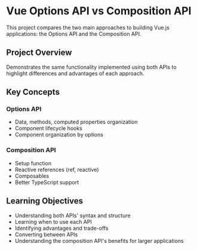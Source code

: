 # Vue Options API vs Composition API

This project compares the two main approaches to building Vue.js applications: the Options API and the Composition API.

## Project Overview

Demonstrates the same functionality implemented using both APIs to highlight differences and advantages of each approach.

## Key Concepts

### Options API
- Data, methods, computed properties organization
- Component lifecycle hooks
- Component organization by options

### Composition API
- Setup function
- Reactive references (ref, reactive)
- Composables
- Better TypeScript support

## Learning Objectives

- Understanding both APIs' syntax and structure
- Learning when to use each API
- Identifying advantages and trade-offs
- Converting between APIs
- Understanding the composition API's benefits for larger applications